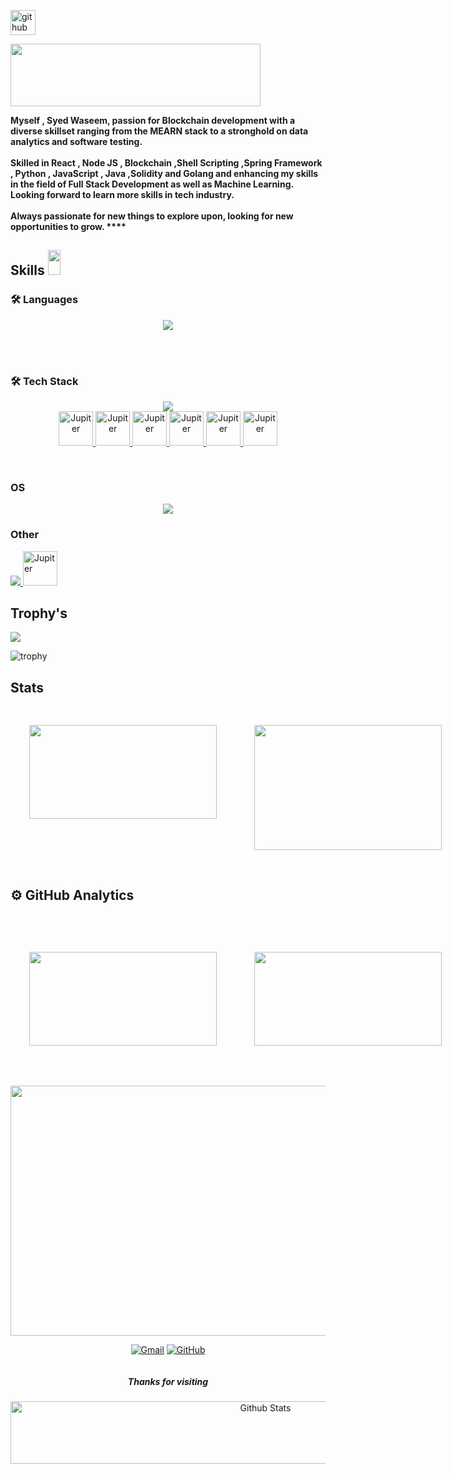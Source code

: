 
[<img src='https://cdn.jsdelivr.net/npm/simple-icons@3.0.1/icons/github.svg' alt='github' height='40'>](https://github.com/waseemofficial)  

<img src="https://github.com/waseemofficial/waseemofficial/images/github_pic1" width = "400" height="100">
<p>
            <strong>
               Myself , Syed Waseem, passion for Blockchain development with a diverse skillset ranging from the MEARN stack to a stronghold on data analytics and software testing.<br><br>
              Skilled in React , Node JS , Blockchain ,Shell Scripting ,Spring Framework , Python , JavaScript , Java ,Solidity and Golang and enhancing my skills in the field of Full Stack Development as well as Machine Learning. Looking forward to learn more skills in tech industry.<br><br>
                Always passionate for new things to explore upon, looking for new opportunities to grow.
  ****          </strong>
        </p>

<h2> Skills <img src = "https://media2.giphy.com/media/QssGEmpkyEOhBCb7e1/giphy.gif?cid=ecf05e47a0n3gi1bfqntqmob8g9aid1oyj2wr3ds3mg700bl&rid=giphy.gif" width = 20px height=40px> </h2>

  
### 🛠 Languages

<p align="center">
  <a href="https://skillicons.dev">
    <img src="https://skillicons.dev/icons?i=python,js,java,golang,bash,latex,md,regex" />
  </a>
</p>




<br />
<br />




### 🛠  Tech Stack

<p align="center">
  <a href="https://skillicons.dev">
    <img src="https://skillicons.dev/icons?i=git,github,postman,nodejs,django,mongodb,mysql,selenium,cypress,anaconda,figma,obsidian,githubactions,htmx,materialui,jest,vim,cmake&perline=9" />
 <br />
 <img src="https://cdn.jsdelivr.net/gh/devicons/devicon@latest/icons/hardhat/hardhat-original.svg" title="Jupiter" alt="Jupiter" width="55" height="55"/>
 <img src="https://cdn.jsdelivr.net/gh/devicons/devicon@latest/icons/insomnia/insomnia-original.svg" title="Jupiter" alt="Jupiter" width="55" height="55"/>
  <img src="https://cdn.jsdelivr.net/gh/devicons/devicon@latest/icons/jupyter/jupyter-original-wordmark.svg" title="Jupiter" alt="Jupiter" width="55" height="55"/>
  <img src="https://cdn.jsdelivr.net/gh/devicons/devicon@latest/icons/scikitlearn/scikitlearn-original.svg" title="Jupiter" alt="Jupiter" width="55" height="55"/>
  <img src="https://cdn.jsdelivr.net/gh/devicons/devicon@latest/icons/podman/podman-original.svg" title="Jupiter" alt="Jupiter" width="55" height="55"/>
 <img src="https://cdn.jsdelivr.net/gh/devicons/devicon@latest/icons/docker/docker-original-wordmark.svg" title="Jupiter" alt="Jupiter" width="55" height="55"/>


  </a>
</p>

 
&emsp;

### OS

<p align="center">
  <a href="https://skillicons.dev">
    <img src="https://skillicons.dev/icons?i=windows,linux,kali&perline=8" />
  </a>
</p>

### Other
<p align="center">
<div >
<a href="https://skillicons.dev">
    <img src="https://skillicons.dev/icons?i=,astro,autocad,blender&perline=8" />
<a >
<img src="https://cdn.jsdelivr.net/gh/devicons/devicon@latest/icons/raspberrypi/raspberrypi-original.svg" title="Jupiter" alt="Jupiter" width="55" height="55"/>
</a>
</div>
</p>

## Trophy's


<img src="https://github-profile-trophy.vercel.app/?username=waseemofficial&theme=dark"/>

![trophy](https://github-profile-trophy.vercel.app/?username=waseemofficial&title=Stars,Followers,Commits,Repositories,Experience,MultipleLang,Issues,PullRequest&theme=onedark)
 

## Stats
</p>
  <div style="display: flex; flex-direction: row;">
  <img src="https://github.r2v.ch/codewars?user=waseem_sy&name=true&top_languages=true&stroke=%23b362ff&theme=purple_dark" width="300" height="150" style="margin: 10px; padding: 20px;"/>

<img src="https://leetcard.jacoblin.cool/user8807UR?theme=dark&font=Finger%20Paint&ext=activity" width="300" height="200" style="margin: 10px; padding: 20px;"/>
  </div>
<h2>⚙️  GitHub Analytics</h2>

<div>

  
  <p align="center">
 <br/>
  <div style="display: flex; flex-direction: row;">
<img src="https://github-stats-alpha.vercel.app/api?username=waseemofficial&cc=000&tc=fff&ic=fff&bc=000" width="300" height="150" style="margin: 10px; padding: 20px;"/>

<img src="https://streak-stats.demolab.com/?user=waseemofficial&theme=dark" width="300" height="150" style="margin: 10px; padding: 20px;"/>
</div> <br/><br/>
  
</div>

<img src="https://github-readme-stats.vercel.app/api/top-langs/?username=waseemofficial&theme=dark&langs_count=10" width="600" height="400" />
  
  <p align="center">
	<a href="wasem.sye@gmail.com"><img src="https://img.icons8.com/bubbles/50/000000/gmail.png" alt="Gmail"/></a>
	<a href="https://github.com/waseemofficial&theme=dark"><img src="https://img.icons8.com/bubbles/50/000000/github.png" alt="GitHub"/></a>
	
<div id="header" align="center">

  <img src="https://komarev.com/ghpvc/?username=waseemofficial&style=for-the-badge&color=orange" alt=""/>
</div>	
</p>

    
  <p align="center">
	<h5 align="center">Thanks for visiting</h5>
</p>
<p align="center">
        <img src="https://raw.githubusercontent.com/mayhemantt/mayhemantt/Update/svg/Bottom.svg" alt="Github Stats" width="800" height="100" />
</p>
